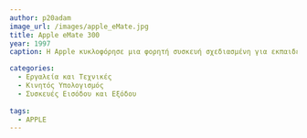 ```yaml
---
author: p20adam
image_url: /images/apple_eMate.jpg
title: Apple eMate 300 
year: 1997
caption: Η Apple κυκλοφόρησε μια φορητή συσκευή σχεδιασμένη για εκπαιδευτικούς σκοπούς. Το eMate 300 είχε μια ενσωματωμένη οθόνη αφής και πληκτρολόγιο και ως λειτουργικό σύστημα χρησιμοποιούσε Newton OS της Apple, το οποίο επέτρεπε στους χρήστες να επικοινωνούν με ένα στυλό υποδοχής με το σύστημα.  Στην συσκευή υπήρχε φυσικά ενσωματωμένη μπαταρία με διάρκεια 28 ωρών.

categories:
  - Εργαλεία και Τεχνικές
  - Κινητός Υπολογισμός
  - Συσκευές Εισόδου και Εξόδου
  
tags:
  - APPLE
---
```

